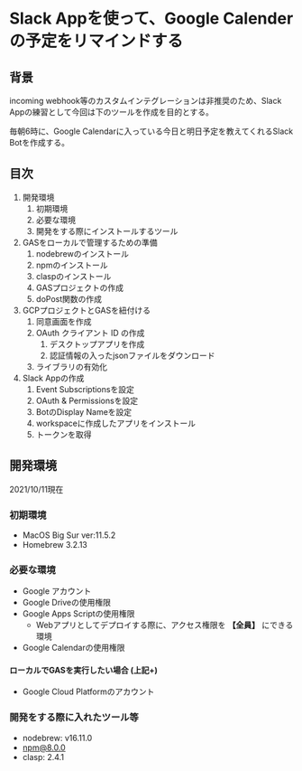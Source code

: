 # Slack Appを使って、Google Calenderの予定をリマインドする

## 背景

incoming webhook等のカスタムインテグレーションは非推奨のため、Slack Appの練習として今回は下のツールを作成を目的とする。

毎朝6時に、Google Calendarに入っている今日と明日予定を教えてくれるSlack Botを作成する。

## 目次

1. 開発環境
   1. 初期環境
   2. 必要な環境
   3. 開発をする際にインストールするツール
2. GASをローカルで管理するための準備
   1. nodebrewのインストール
   2. npmのインストール
   3. claspのインストール
   4. GASプロジェクトの作成
   5. doPost関数の作成
3. GCPプロジェクトとGASを紐付ける
   1. 同意画面を作成
   2. OAuth クライアント ID の作成
      1. デスクトップアプリを作成
      2. 認証情報の入ったjsonファイルをダウンロード
   3. ライブラリの有効化
4. Slack Appの作成
   1. Event Subscriptionsを設定
   2. OAuth & Permissionsを設定
   3. BotのDisplay Nameを設定
   4. workspaceに作成したアプリをインストール
   5. トークンを取得

## 開発環境

2021/10/11現在

### 初期環境

- MacOS Big Sur ver:11.5.2
- Homebrew 3.2.13

### 必要な環境

- Google アカウント
- Google Driveの使用権限
- Google Apps Scriptの使用権限
  - Webアプリとしてデプロイする際に、アクセス権限を **【全員】** にできる環境
- Google Calendarの使用権限

#### ローカルでGASを実行したい場合 (上記+)

- Google Cloud Platformのアカウント

### 開発をする際に入れたツール等

- nodebrew: v16.11.0
- npm@8.0.0
- clasp: 2.4.1

